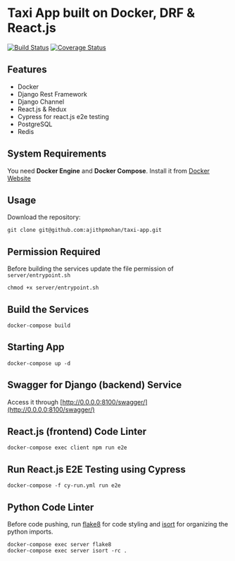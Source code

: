 # Taxi App built on Docker, DRF & React.js

[![Build Status](https://travis-ci.com/ajithpmohan/taxi-app.svg?branch=master)](https://travis-ci.com/ajithpmohan/taxi-app) [![Coverage Status](https://coveralls.io/repos/github/ajithpmohan/taxi-app/badge.svg?branch=master)](https://coveralls.io/github/ajithpmohan/taxi-app?branch=master)

## Features

* Docker
* Django Rest Framework
* Django Channel
* React.js & Redux
* Cypress for react.js e2e testing
* PostgreSQL
* Redis

## System Requirements

You need **Docker Engine** and **Docker Compose**. Install it from [Docker Website](https://docs.docker.com/)

## Usage

Download the repository:

    git clone git@github.com:ajithpmohan/taxi-app.git

## Permission Required
Before building the services update the file permission of `server/entrypoint.sh`

    chmod +x server/entrypoint.sh

## Build the Services

    docker-compose build

## Starting App

    docker-compose up -d

## Swagger for Django (backend) Service
Access it through [http://0.0.0.0:8100/swagger/](http://0.0.0.0:8100/swagger/)

## React.js (frontend) Code Linter
    docker-compose exec client npm run e2e

## Run React.js E2E Testing using Cypress
    docker-compose -f cy-run.yml run e2e

## Python Code Linter

Before code pushing, run [flake8](https://simpleisbetterthancomplex.com/packages/2016/08/05/flake8.html) for code styling and [isort](https://simpleisbetterthancomplex.com/packages/2016/10/08/isort.html) for organizing the python imports.

    docker-compose exec server flake8
    docker-compose exec server isort -rc .
